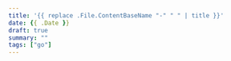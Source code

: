 ```yaml
---
title: '{{ replace .File.ContentBaseName "-" " " | title }}'
date: {{ .Date }}
draft: true
summary: ""
tags: ["go"]
---
```

